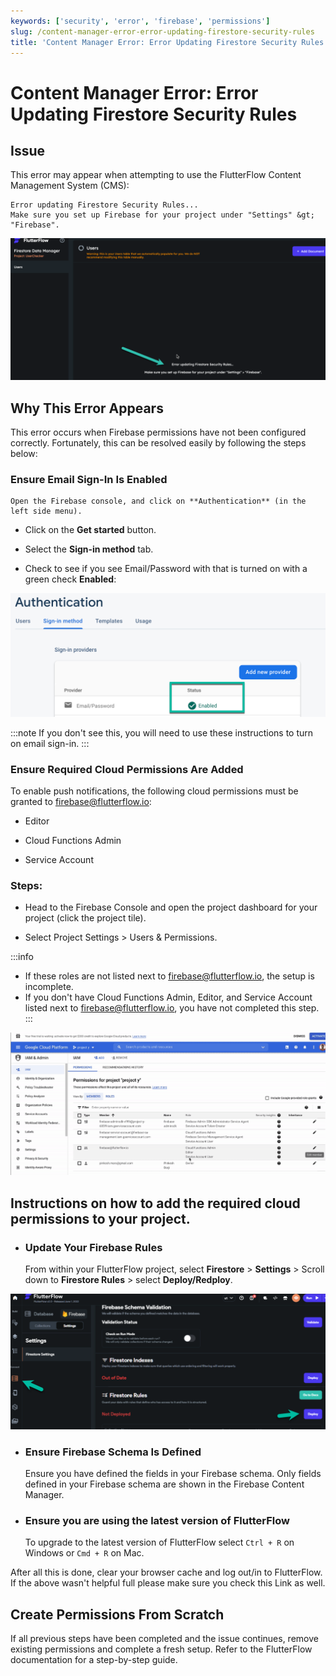 ```yaml
---
keywords: ['security', 'error', 'firebase', 'permissions']
slug: /content-manager-error-error-updating-firestore-security-rules
title: 'Content Manager Error: Error Updating Firestore Security Rules'
---
```


# Content Manager Error: Error Updating Firestore Security Rules

## Issue
This error may appear when attempting to use the FlutterFlow Content Management System (CMS):

```
Error updating Firestore Security Rules... 
Make sure you set up Firebase for your project under "Settings" &gt; "Firebase".
```


![](../assets/20250430121517855306.png)

## Why This Error Appears
This error occurs when Firebase permissions have not been configured correctly. Fortunately, this can be resolved easily by following the steps below:

### Ensure Email Sign-In Is Enabled
    Open the Firebase console, and click on **Authentication** (in the left side menu).

- Click on the **Get started** button.

- Select the **Sign-in method** tab.

- Check to see if you see Email/Password with that is turned on with a green check **Enabled**:

![](../assets/20250430121518159572.png)

:::note
If you don't see this, you will need to use these instructions to turn on email sign-in.
:::

### Ensure Required Cloud Permissions Are Added
To enable push notifications, the following cloud permissions must be granted to firebase@flutterflow.io:

- Editor

- Cloud Functions Admin

- Service Account

### Steps: 
- Head to the Firebase Console and open the project dashboard for your project (click the project tile). 

- Select Project Settings &gt; Users &amp; Permissions.


:::info
- If these roles are not listed next to firebase@flutterflow.io, the setup is incomplete.
- If you don't have Cloud Functions Admin, Editor, and Service Account listed next to firebase@flutterflow.io, you have not completed this step.
:::



![](../assets/20250430121518370897.png)

## Instructions on how to add the required cloud permissions to your project.

- ### Update Your Firebase Rules

    From within your FlutterFlow project, select **Firestore** &gt; **Settings** &gt; Scroll down to **Firestore Rules** &gt; select **Deploy/Redploy**.

![](../assets/20250430121518594245.png) 

- ### Ensure Firebase Schema Is Defined

    Ensure you have defined the fields in your Firebase schema. Only fields defined in your Firebase schema are shown in the Firebase Content Manager.

- ### Ensure you are using the latest version of FlutterFlow

    To upgrade to the latest version of FlutterFlow select `Ctrl + R` on Windows or `Cmd + R` on Mac.

After all this is done, clear your browser cache and log out/in to FlutterFlow. If the above wasn't helpful full please make sure you check this Link as well.

## Create Permissions From Scratch
If all previous steps have been completed and the issue continues, remove existing permissions and complete a fresh setup. Refer to the FlutterFlow documentation for a step-by-step guide.